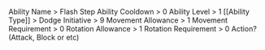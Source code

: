 Ability Name > Flash Step
Ability Cooldown > 0
Ability Level > 1
[[Ability Type]] > Dodge
Initiative > 9
Movement Allowance > 1
Movement Requirement > 0
Rotation Allowance > 1
Rotation Requirement > 0
Action? (Attack, Block or etc)